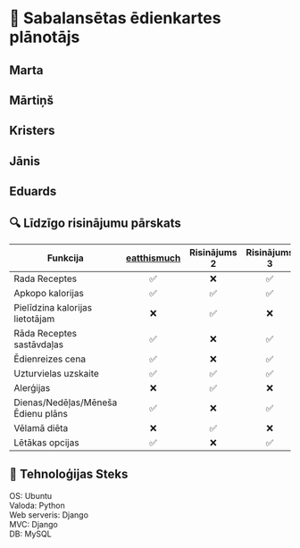 # 🥗 Sabalansētas ēdienkartes plānotājs
## Marta
## Mārtiņš
## Kristers
## Jānis
## Eduards
## 🔍 Līdzīgo risinājumu pārskats

| Funkcija | [eatthismuch](https://www.eatthismuch.com/) | Risinājums 2 | Risinājums 3 | Mūsu Programma |
|-----------|:-------------:|:-------------:|:-------------:|:----------------:|
| Rada Receptes | ✅ | ❌ | ✅ | ✅ |
| Apkopo kalorijas | ✅ | ✅ | ✅ | ✅ |
| Pielīdzina kalorijas lietotājam | ❌ | ✅ | ❌ | ✅ |
| Rāda Receptes sastāvdaļas | ✅ | ❌ | ✅ | ✅ |
| Ēdienreizes cena | ✅ | ❌ | ✅ | ✅ |
| Uzturvielas uzskaite | ✅ | ✅ | ✅ | ✅ |
| Alerģijas | ❌ | ✅ | ❌ | ✅ |
| Dienas/Nedēļas/Mēneša Ēdienu plāns | ✅ | ❌ | ✅ | ✅ |
| Vēlamā diēta | ❌ | ✅ | ❌ | ✅ |
| Lētākas opcijas | ✅ | ❌ | ✅ | ✅ |

## 🧩 Tehnoloģijas Steks
OS: Ubuntu  
Valoda: Python  
Web serveris: Django  
MVC: Django  
DB: MySQL  
